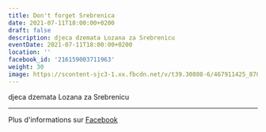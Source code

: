 ```yaml
---
title: Don't forget Srebrenica
date: 2021-07-11T18:00:00+0200
draft: false
description: djeca dzemata Lozana za Srebrenicu
eventDate: 2021-07-11T18:00:00+0200
location: ''
facebook_id: '216159003711963'
weight: 30
image: https://scontent-sjc3-1.xx.fbcdn.net/v/t39.30808-6/467911425_8702124949883247_8451066247417132989_n.jpg?_nc_cat=103&ccb=1-7&_nc_sid=9e60e4&_nc_ohc=nGO-c_8eiLYQ7kNvwFqCkPm&_nc_oc=Adm4BjgX9MWeQaQ3TKv8r_rnwVXcKxT21WN-4uD77SeWCelL79ZkWQmx5xjJTUUQNsg&_nc_zt=23&_nc_ht=scontent-sjc3-1.xx&edm=ABTKTjYEAAAA&_nc_gid=jZ7EsjxWWR11W5fbeN_iIA&_nc_tpa=Q5bMBQF-ZQL_j9hwsIZibutLHfqGmdn3B_QUJyfGKlDhh_0AFT-dfrraqLYUMTcYZ1lIPXWaWcFc1Out5A&oh=00_AfeVznNVrcVrYZ5z-AW31BsMxF0fwCzsmKUH3Gnj-zek-A&oe=6904CE59
---
```


djeca dzemata Lozana za Srebrenicu

---

Plus d'informations sur [Facebook](https://facebook.com/events/216159003711963)